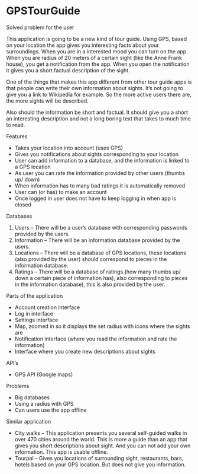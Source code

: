 # GPSTourGuide


Solved problem for the user

This application is going to be a new kind of tour guide. Using GPS, based on your location the app gives you interesting facts about your surroundings. When you are in a interested mood you can turn on the app. When you are radius of 20 meters of a certain sight (like the Anne Frank house), you get a notification from the app. When you open the notification it gives you a short factual description of the sight.

One of the things that makes this app different from other tour guide apps is that people can write their own information about sights. It’s not going to give you a link to Wikipedia for example. So the more active users there are, the more sights will be described.

Also should the information be short and factual. It should give you a short an interesting description and not a long boring text that takes to much time to read.

Features

-	Takes your location into account (uses GPS)
-	Gives you notifications about sights corresponding to your location
-	User can add information to a database, and the information is linked to a GPS location
-	As user you can rate the information provided by other users (thumbs up/ down)
-	When information has to many bad ratings it is automatically removed
-	User can (or has) to make an account
-	Once logged in user does not have to keep logging in when app is closed

Databases

1.	Users – There will be a user’s database with corresponding passwords provided by the users.
2.	Information – There will be an information database provided by the users.
3.	Locations – There will be a database of GPS locations, these locations (also provided by the user) should correspond to pieces in the information database.
4.	Ratings – There will be a database of ratings (how many thumbs up/ down a certain piece of information has), also corresponding to pieces in the information database), this is also provided by the user.

Parts of the application

-	Account creation interface
-	Log in interface
-	Settings interface
-	Map, zoomed in so it displays the set radius with icons where the sights are
-	Notification interface (where you read the information and rate the information)
-	Interface where you create new descriptions about sights

API’s

-	GPS API (Google maps)

Problems

-	Big databases
-	Using a radius with GPS
-	Can users use the app offline 

Similar application

-	City walks – This application presents you several self-guided walks in over 470 cities around the world. This is more a guide than an app that gives you short descriptions about sight. And you can not add your own information. This app is usable offline. 
-	Tourpal – Gives you locations of surrounding sight, restaurants, bars, hotels based on your GPS location. But does not give you information.
